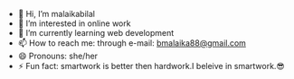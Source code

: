 - 👋 Hi, I’m malaikabilal
- 👀 I’m interested in online work
- 🌱 I’m currently learning web development
- 📫 How to reach me: through e-mail: bmalaika88@gmail.com
- 😄 Pronouns: she/her
- ⚡ Fun fact: smartwork is better then hardwork.I beleive in smartwork.😎

<!---
malaikabilall/malaikabilall is a ✨ special ✨ repository because its `README.md` (this file) appears on your GitHub profile.
You can click the Preview link to take a look at your changes.
--->
